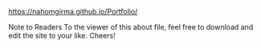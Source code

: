 https://nahomgirma.github.io/Portfolio/

Note to Readers
To the viewer of this about file, feel free to download and edit the site to your like. 
Cheers!
